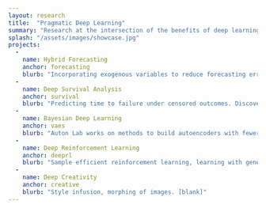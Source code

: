 ```yaml
---
layout: research
title:  "Pragmatic Deep Learning"
summary: "Research at the intersection of the benefits of deep learning and real-world constraints that limit the effectiveness of standard methods"
splash: "/assets/images/showcase.jpg"
projects:
  - 
    name: Hybrid Forecasting
    anchor: forecasting
    blurb: "Incorporating exogenous variables to reduce forecasting error. Learning heirarchical, structural elements of data to aid in forecasting."
  -
    name: Deep Survival Analysis
    anchor: survival
    blurb: "Predicting time to failure under censored outcomes. Discovering effective interventions under assumptions of heterogeneity."
  -
    name: Bayesian Deep Learning
    anchor: vaes
    blurb: "Auton Lab works on methods to build autoencoders with fewer parameters than deep network alternatives, trading fidelity for scalability. This work enables accurate forecasting for long windows into the future. Variational autoencoders break the assumption of independence among subsequent layers in the network. That reduces complexity of the model but maintains performance. Reduces time to train, resource consumption, etc."
  -
    name: Deep Reinforcement Learning
    anchor: deeprl
    blurb: "Sample efficient reinforcement learning, learning with genetic curriculum."
  -
    name: Deep Creativity
    anchor: creative
    blurb: "Style infusion, morphing of images. [blank]"
---
```



<!-- Notes


-->


  

